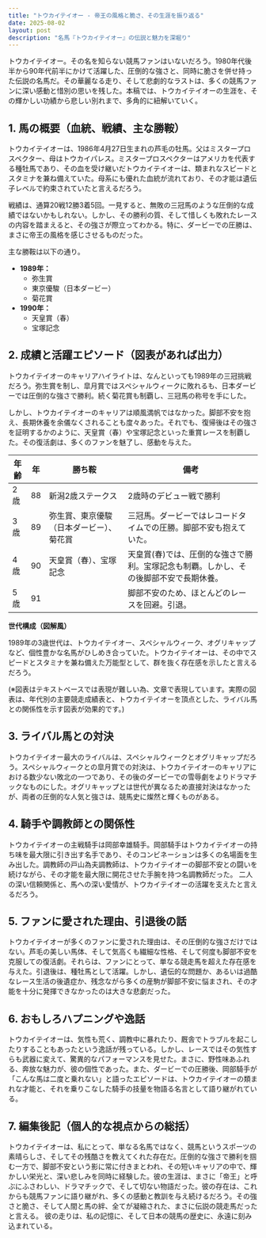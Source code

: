 ```yaml
---
title: "トウカイテイオー - 帝王の風格と脆さ、その生涯を振り返る"
date: 2025-08-02
layout: post
description: "名馬『トウカイテイオー』の伝説と魅力を深堀り"
---
```


トウカイテイオー。その名を知らない競馬ファンはいないだろう。1980年代後半から90年代前半にかけて活躍した、圧倒的な強さと、同時に脆さを併せ持った伝説の名馬だ。その華麗なる走り、そして悲劇的なラストは、多くの競馬ファンに深い感動と惜別の思いを残した。本稿では、トウカイテイオーの生涯を、その輝かしい功績から悲しい別れまで、多角的に紐解いていく。


## 1. 馬の概要（血統、戦績、主な勝鞍）

トウカイテイオーは、1986年4月27日生まれの芦毛の牡馬。父はミスタープロスペクター、母はトウカイパレス。ミスタープロスペクターはアメリカを代表する種牡馬であり、その血を受け継いだトウカイテイオーは、類まれなスピードとスタミナを兼ね備えていた。母系にも優れた血統が流れており、その才能は遺伝子レベルで約束されていたと言えるだろう。

戦績は、通算20戦12勝3着5回。一見すると、無敗の三冠馬のような圧倒的な成績ではないかもしれない。しかし、その勝利の質、そして惜しくも敗れたレースの内容を踏まえると、その強さが際立ってわかる。特に、ダービーでの圧勝は、まさに帝王の風格を感じさせるものだった。

主な勝鞍は以下の通り。

* **1989年：**
    * 弥生賞
    * 東京優駿（日本ダービー）
    * 菊花賞
* **1990年：**
    * 天皇賞（春）
    * 宝塚記念


## 2. 成績と活躍エピソード（図表があれば出力）


トウカイテイオーのキャリアハイライトは、なんといっても1989年の三冠挑戦だろう。弥生賞を制し、皐月賞ではスペシャルウィークに敗れるも、日本ダービーでは圧倒的な強さで勝利。続く菊花賞も制覇し、三冠馬の称号を手にした。

しかし、トウカイテイオーのキャリアは順風満帆ではなかった。脚部不安を抱え、長期休養を余儀なくされることも度々あった。それでも、復帰後はその強さを証明するかのように、天皇賞（春）や宝塚記念といった重賞レースを制覇した。その復活劇は、多くのファンを魅了し、感動を与えた。


| 年齢 | 年 | 勝ち鞍                                    | 備考                                                                  |
|-----|----|---------------------------------------------|-----------------------------------------------------------------------|
| 2歳  | 88 | 新潟2歳ステークス                               | 2歳時のデビュー戦で勝利                                                 |
| 3歳  | 89 | 弥生賞、東京優駿（日本ダービー）、菊花賞          | 三冠馬。ダービーではレコードタイムでの圧勝。脚部不安も抱えていた。             |
| 4歳  | 90 | 天皇賞（春）、宝塚記念                         | 天皇賞(春)では、圧倒的な強さで勝利。宝塚記念も制覇。しかし、その後脚部不安で長期休養。 |
| 5歳  | 91 |                                             | 脚部不安のため、ほとんどのレースを回避。引退。                               |


**世代構成（図解風）**

1989年の3歳世代は、トウカイテイオー、スペシャルウィーク、オグリキャップなど、個性豊かな名馬がひしめき合っていた。トウカイテイオーは、その中でスピードとスタミナを兼ね備えた万能型として、群を抜く存在感を示したと言えるだろう。

(※図表はテキストベースでは表現が難しい為、文章で表現しています。実際の図表は、年代別の主要競走成績表と、トウカイテイオーを頂点とした、ライバル馬との関係性を示す図表が効果的です。)


## 3. ライバル馬との対決

トウカイテイオー最大のライバルは、スペシャルウィークとオグリキャップだろう。スペシャルウィークとの皐月賞での対決は、トウカイテイオーのキャリアにおける数少ない敗北の一つであり、その後のダービーでの雪辱劇をよりドラマチックなものにした。オグリキャップとは世代が異なるため直接対決はなかったが、両者の圧倒的な人気と強さは、競馬史に燦然と輝くものがある。


## 4. 騎手や調教師との関係性

トウカイテイオーの主戦騎手は岡部幸雄騎手。岡部騎手はトウカイテイオーの持ち味を最大限に引き出す名手であり、そのコンビネーションは多くの名場面を生み出した。調教師の戸山為夫調教師は、トウカイテイオーの脚部不安との闘いを続けながら、その才能を最大限に開花させた手腕を持つ名調教師だった。  二人の深い信頼関係と、馬への深い愛情が、トウカイテイオーの活躍を支えたと言えるだろう。


## 5. ファンに愛された理由、引退後の話

トウカイテイオーが多くのファンに愛された理由は、その圧倒的な強さだけではない。芦毛の美しい馬体、そして気高くも繊細な性格、そして何度も脚部不安を克服しての復活劇。それらは、ファンにとって、単なる競走馬を超えた存在感を与えた。引退後は、種牡馬として活躍。しかし、遺伝的な問題か、あるいは過酷なレース生活の後遺症か、残念ながら多くの産駒が脚部不安に悩まされ、その才能を十分に発揮できなかったのは大きな悲劇だった。


## 6. おもしろハプニングや逸話

トウカイテイオーは、気性も荒く、調教中に暴れたり、厩舎でトラブルを起こしたりすることもあったという逸話が残っている。しかし、レースではその気性すらも武器に変えて、驚異的なパフォーマンスを見せた。まさに、野性味あふれる、奔放な魅力が、彼の個性であった。また、ダービーでの圧勝後、岡部騎手が「こんな馬は二度と乗れない」と語ったエピソードは、トウカイテイオーの類まれな才能と、それを乗りこなした騎手の技量を物語る名言として語り継がれている。


## 7. 編集後記（個人的な視点からの総括）

トウカイテイオーは、私にとって、単なる名馬ではなく、競馬というスポーツの素晴らしさ、そしてその残酷さを教えてくれた存在だ。圧倒的な強さで勝利を掴む一方で、脚部不安という影に常に付きまとわれ、その短いキャリアの中で、輝かしい栄光と、深い悲しみを同時に経験した。彼の生涯は、まさに「帝王」と呼ぶにふさわしい、ドラマチックで、そして切ない物語だった。彼の存在は、これからも競馬ファンに語り継がれ、多くの感動と教訓を与え続けるだろう。その強さと脆さ、そして人間と馬の絆、全てが凝縮された、まさに伝説の競走馬だったと言える。  彼の走りは、私の記憶に、そして日本の競馬の歴史に、永遠に刻み込まれている。

